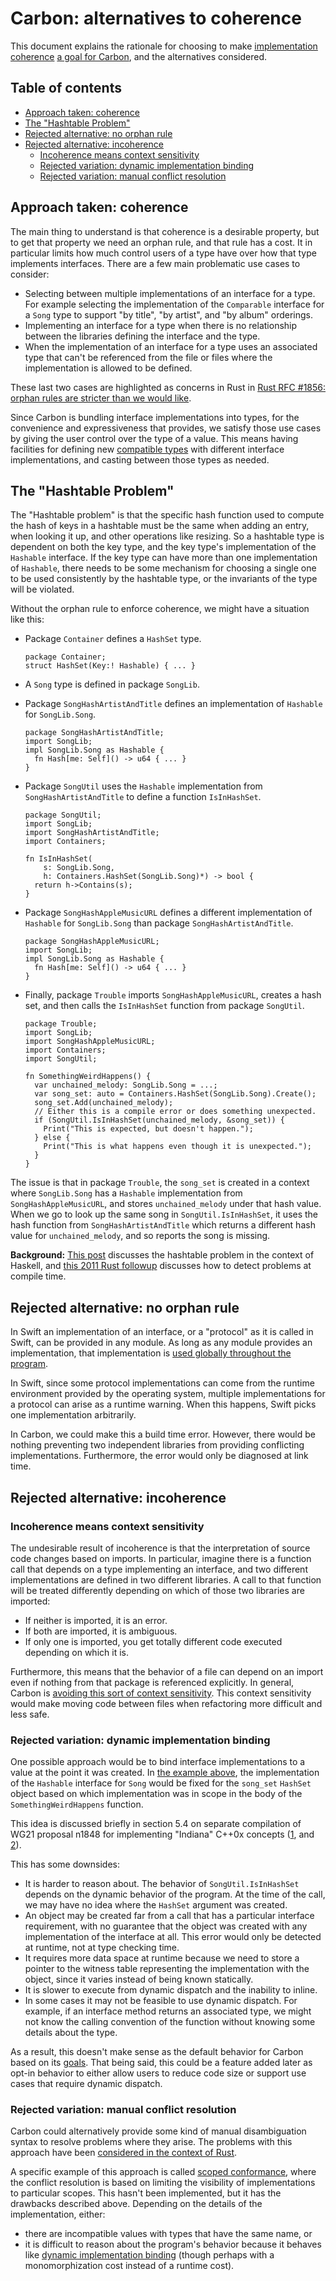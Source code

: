 # Carbon: alternatives to coherence

<!--
Part of the Carbon Language project, under the Apache License v2.0 with LLVM
Exceptions. See /LICENSE for license information.
SPDX-License-Identifier: Apache-2.0 WITH LLVM-exception
-->

This document explains the rationale for choosing to make
[implementation coherence](terminology.md#coherence)
[a goal for Carbon](goals.md#coherence), and the alternatives considered.

<!-- toc -->

## Table of contents

-   [Approach taken: coherence](#approach-taken-coherence)
-   [The "Hashtable Problem"](#the-hashtable-problem)
-   [Rejected alternative: no orphan rule](#rejected-alternative-no-orphan-rule)
-   [Rejected alternative: incoherence](#rejected-alternative-incoherence)
    -   [Incoherence means context sensitivity](#incoherence-means-context-sensitivity)
    -   [Rejected variation: dynamic implementation binding](#rejected-variation-dynamic-implementation-binding)
    -   [Rejected variation: manual conflict resolution](#rejected-variation-manual-conflict-resolution)

<!-- tocstop -->

## Approach taken: coherence

The main thing to understand is that coherence is a desirable property, but to
get that property we need an orphan rule, and that rule has a cost. It in
particular limits how much control users of a type have over how that type
implements interfaces. There are a few main problematic use cases to consider:

-   Selecting between multiple implementations of an interface for a type. For
    example selecting the implementation of the `Comparable` interface for a
    `Song` type to support "by title", "by artist", and "by album" orderings.
-   Implementing an interface for a type when there is no relationship between
    the libraries defining the interface and the type.
-   When the implementation of an interface for a type uses an associated type
    that can't be referenced from the file or files where the implementation is
    allowed to be defined.

These last two cases are highlighted as concerns in Rust in
[Rust RFC #1856: orphan rules are stricter than we would like](https://github.com/rust-lang/rfcs/issues/1856).

Since Carbon is bundling interface implementations into types, for the
convenience and expressiveness that provides, we satisfy those use cases by
giving the user control over the type of a value. This means having facilities
for defining new [compatible types](terminology#compatible-types) with different
interface implementations, and casting between those types as needed.

## The "Hashtable Problem"

The "Hashtable problem" is that the specific hash function used to compute the
hash of keys in a hashtable must be the same when adding an entry, when looking
it up, and other operations like resizing. So a hashtable type is dependent on
both the key type, and the key type's implementation of the `Hashable`
interface. If the key type can have more than one implementation of `Hashable`,
there needs to be some mechanism for choosing a single one to be used
consistently by the hashtable type, or the invariants of the type will be
violated.

Without the orphan rule to enforce coherence, we might have a situation like
this:

-   Package `Container` defines a `HashSet` type.

    ```
    package Container;
    struct HashSet(Key:! Hashable) { ... }
    ```

-   A `Song` type is defined in package `SongLib`.
-   Package `SongHashArtistAndTitle` defines an implementation of `Hashable` for
    `SongLib.Song`.

    ```
    package SongHashArtistAndTitle;
    import SongLib;
    impl SongLib.Song as Hashable {
      fn Hash[me: Self]() -> u64 { ... }
    }
    ```

-   Package `SongUtil` uses the `Hashable` implementation from
    `SongHashArtistAndTitle` to define a function `IsInHashSet`.

    ```
    package SongUtil;
    import SongLib;
    import SongHashArtistAndTitle;
    import Containers;

    fn IsInHashSet(
        s: SongLib.Song,
        h: Containers.HashSet(SongLib.Song)*) -> bool {
      return h->Contains(s);
    }
    ```

-   Package `SongHashAppleMusicURL` defines a different implementation of
    `Hashable` for `SongLib.Song` than package `SongHashArtistAndTitle`.

    ```
    package SongHashAppleMusicURL;
    import SongLib;
    impl SongLib.Song as Hashable {
      fn Hash[me: Self]() -> u64 { ... }
    }
    ```

-   Finally, package `Trouble` imports `SongHashAppleMusicURL`, creates a hash
    set, and then calls the `IsInHashSet` function from package `SongUtil`.

    ```
    package Trouble;
    import SongLib;
    import SongHashAppleMusicURL;
    import Containers;
    import SongUtil;

    fn SomethingWeirdHappens() {
      var unchained_melody: SongLib.Song = ...;
      var song_set: auto = Containers.HashSet(SongLib.Song).Create();
      song_set.Add(unchained_melody);
      // Either this is a compile error or does something unexpected.
      if (SongUtil.IsInHashSet(unchained_melody, &song_set)) {
        Print("This is expected, but doesn't happen.");
      } else {
        Print("This is what happens even though it is unexpected.");
      }
    }
    ```

The issue is that in package `Trouble`, the `song_set` is created in a context
where `SongLib.Song` has a `Hashable` implementation from
`SongHashAppleMusicURL`, and stores `unchained_melody` under that hash value.
When we go to look up the same song in `SongUtil.IsInHashSet`, it uses the hash
function from `SongHashArtistAndTitle` which returns a different hash value for
`unchained_melody`, and so reports the song is missing.

**Background:** [This post](https://gist.github.com/nikomatsakis/1421744)
discusses the hashtable problem in the context of Haskell, and
[this 2011 Rust followup](https://mail.mozilla.org/pipermail/rust-dev/2011-December/001036.html)
discusses how to detect problems at compile time.

## Rejected alternative: no orphan rule

In Swift an implementation of an interface, or a "protocol" as it is called in
Swift, can be provided in any module. As long as any module provides an
implementation, that implementation is
[used globally throughout the program](https://stackoverflow.com/questions/48762971/swift-protocol-conformance-by-extension-between-frameworks).

In Swift, since some protocol implementations can come from the runtime
environment provided by the operating system, multiple implementations for a
protocol can arise as a runtime warning. When this happens, Swift picks one
implementation arbitrarily.

In Carbon, we could make this a build time error. However, there would be
nothing preventing two independent libraries from providing conflicting
implementations. Furthermore, the error would only be diagnosed at link time.

## Rejected alternative: incoherence

### Incoherence means context sensitivity

The undesirable result of incoherence is that the interpretation of source code
changes based on imports. In particular, imagine there is a function call that
depends on a type implementing an interface, and two different implementations
are defined in two different libraries. A call to that function will be treated
differently depending on which of those two libraries are imported:

-   If neither is imported, it is an error.
-   If both are imported, it is ambiguous.
-   If only one is imported, you get totally different code executed depending
    on which it is.

Furthermore, this means that the behavior of a file can depend on an import even
if nothing from that package is referenced explicitly. In general, Carbon is
[avoiding this sort of context sensitivity](/docs/project/principles/low_context_sensitivity.md).
This context sensitivity would make moving code between files when refactoring
more difficult and less safe.

### Rejected variation: dynamic implementation binding

One possible approach would be to bind interface implementations to a value at
the point it was created. In [the example above](#the-hashtable-problem), the
implementation of the `Hashable` interface for `Song` would be fixed for the
`song_set` `HashSet` object based on which implementation was in scope in the
body of the `SomethingWeirdHappens` function.

This idea is discussed briefly in section 5.4 on separate compilation of WG21
proposal n1848 for implementing "Indiana" C++0x concepts
([1](https://citeseerx.ist.psu.edu/viewdoc/download?doi=10.1.1.86.9526&rep=rep1&type=pdf),
and [2](https://wg21.link/n1848)).

This has some downsides:

-   It is harder to reason about. The behavior of `SongUtil.IsInHashSet` depends
    on the dynamic behavior of the program. At the time of the call, we may have
    no idea where the `HashSet` argument was created.
-   An object may be created far from a call that has a particular interface
    requirement, with no guarantee that the object was created with any
    implementation of the interface at all. This error would only be detected at
    runtime, not at type checking time.
-   It requires more data space at runtime because we need to store a pointer to
    the witness table representing the implementation with the object, since it
    varies instead of being known statically.
-   It is slower to execute from dynamic dispatch and the inability to inline.
-   In some cases it may not be feasible to use dynamic dispatch. For example,
    if an interface method returns an associated type, we might not know the
    calling convention of the function without knowing some details about the
    type.

As a result, this doesn't make sense as the default behavior for Carbon based on
its [goals](/project/goals.md). That being said, this could be a feature added
later as opt-in behavior to either allow users to reduce code size or support
use cases that require dynamic dispatch.

### Rejected variation: manual conflict resolution

Carbon could alternatively provide some kind of manual disambiguation syntax to
resolve problems where they arise. The problems with this approach have been
[considered in the context of Rust](https://github.com/Ixrec/rust-orphan-rules#whats-wrong-with-incoherence).

A specific example of this approach is called
[scoped conformance](https://forums.swift.org/t/scoped-conformances/37159),
where the conflict resolution is based on limiting the visibility of
implementations to particular scopes. This hasn't been implemented, but it has
the drawbacks described above. Depending on the details of the implementation,
either:

-   there are incompatible values with types that have the same name, or
-   it is difficult to reason about the program's behavior because it behaves
    like
    [dynamic implementation binding](#rejected-variation-dynamic-implementation-binding)
    (though perhaps with a monomorphization cost instead of a runtime cost).
